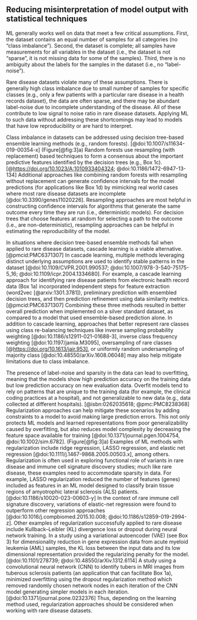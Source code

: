 ## Reducing misinterpretation of model output with statistical techniques

ML generally works well on data that meet a few critical assumptions.
First, the dataset contains an equal number of samples for all categories (no “class imbalance”).
Second, the dataset is complete; all samples have measurements for all variables in the dataset (i.e., the dataset is not “sparse”, it is not missing data for some of the samples).
Third, there is no ambiguity about the labels for the samples in the dataset (i.e., no “label-noise”).

Rare disease datasets violate many of these assumptions.
There is generally high class imbalance due to small number of samples for specific classes (e.g., only a few patients with a particular rare disease in a health records dataset), the data are often sparse, and there may be abundant label-noise due to incomplete understanding of the disease.
All of these contribute to low signal to noise ratio in rare disease datasets.
Applying ML to such data without addressing these shortcomings may lead to models that have low reproducibility or are hard to interpret.

Class imbalance in datasets can be addressed using decision tree-based ensemble learning methods (e.g., random forests). [@doi:10.1007/s11634-019-00354-x] (Figure[@fig:3]a)
Random forests use resampling (with replacement) based techniques to form a consensus about the important predictive features identified by the decision trees (e.g., Box 1c). [@https://doi.org/10.1023/A:1010933404324; @doi:10.1186/1472-6947-13-134]
Additional approaches like combining random forests with resampling without replacement can generate confidence intervals for the model predictions (for applications like Box 1d) by mimicking real world cases where most rare disease datasets are incomplete [@doi:10.3390/genes11020226].
Resampling approaches are most helpful in constructing confidence intervals for algorithms that generate the same outcome every time they are run (i.e., deterministic models).
For decision trees that choose features at random for selecting a path to the outcome (i.e., are non-deterministic), resampling approaches can be helpful in estimating the reproducibility of the model.

In situations where decision tree-based ensemble methods fail when applied to rare disease datasets, cascade learning is a viable alternative. [@pmcid:PMC6371307]
In cascade learning, multiple methods leveraging distinct underlying assumptions are used to identify stable patterns in the dataset [@doi:10.1109/CVPR.2001.990537; @doi:10.1007/978-3-540-75175-5_16; @doi:10.1109/icpr.2004.1334680].
For example, a cascade learning approach for identifying rare disease patients from electronic health record data (Box 1a) incorporated independent steps for feature extraction (word2vec [@arxiv:1301.3781]), preliminary prediction with ensembled decision trees, and then prediction refinement using data similarity metrics. [@pmcid:PMC6371307]
Combining these three methods resulted in better overall prediction when implemented on a silver standard dataset, as compared to a model that used ensemble-based prediction alone.
In addition to cascade learning, approaches that better represent rare classes using class re-balancing techniques like inverse sampling probability weighting [@doi:10.1186/s12911-021-01688-3], inverse class frequency weighting [@doi:10.1197/jamia.M3095], oversampling of rare classes [@https://doi.org/10.1613/jair.953], or uniformly random undersampling of majority class [@doi:10.48550/arXiv.1608.06048] may also help mitigate limitations due to class imbalance.

The presence of label-noise and sparsity in the data can lead to overfitting, meaning that the models show high prediction accuracy on the training data but low prediction accuracy on new evaluation data.
Overfit models tend to rely on patterns that are unique to the training data (for example, the clinical coding practices at a hospital), and not generalizable to new data (e.g., data collected at different hospitals). [@isbn:0262035618; @pmc:PMC8238368]
Regularization approaches can help mitigate these scenarios by adding constraints to a model to avoid making large prediction errors.
This not only protects ML models and learned representations from poor generalizability caused by overfitting, but also reduces model complexity by decreasing the feature space available for training [@doi:10.1371/journal.pgen.1004754, @doi:10.1002/sim.6782]. (Figure[@fig:3]a)
Examples of ML methods with regularization include ridge regression, LASSO regression, and elastic net regression [@doi:10.1111/j.1467-9868.2005.00503.x], among others.
Regularization is often used in exploring functional role of variants in rare disease and immune cell signature discovery studies; much like rare disease, these examples need to accommodate sparsity in data.
For example, LASSO regularization reduced the number of features (genes) included as features in an ML model designed to classify brain tissue regions of amyotrophic lateral sclerosis (ALS) patients. [@doi:10.1186/s10020-023-00603-y]
In the context of rare immune cell signature discovery, variations of elastic-net regression were found to outperform other regression approaches [@doi:10.1016/j.compbiomed.2015.10.008; @doi:10.1186/s12859-019-2994-z].
Other examples of regularization successfully applied to rare disease include Kullback–Leibler (KL) divergence loss or dropout during neural network training.
In a study using a variational autoencoder (VAE) (see Box 3) for dimensionality reduction in gene expression data from acute myeloid leukemia (AML) samples, the KL loss between the input data and its low dimensional representation provided the regularizing penalty for the model. [@doi:10.1101/278739; @doi:10.48550/arXiv.1312.6114]
A study using a convolutional neural network (CNN) to identify tubers in MRI images from tuberous sclerosis patients (an application that can facilitate Box 1a), minimized overfitting using the dropout regularization method which removed randomly chosen network nodes in each iteration of the CNN model generating simpler models in each iteration.[@doi:10.1371/journal.pone.0232376]
Thus, depending on the learning method used, regularization approaches should be considered when working with rare disease datasets.
